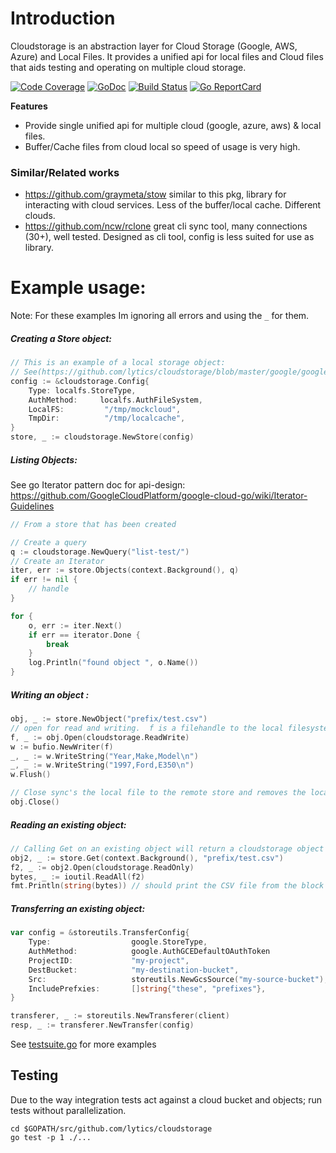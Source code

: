 # Introduction
Cloudstorage is an abstraction layer for Cloud Storage (Google, AWS, Azure) and Local Files.
It provides a unified api for local files and Cloud files that aids testing and operating on multiple cloud storage.

[![Code Coverage](https://codecov.io/gh/lytics/cloudstorage/branch/master/graph/badge.svg)](https://codecov.io/gh/lytics/cloudstorage)
[![GoDoc](https://godoc.org/github.com/lytics/cloudstorage?status.svg)](http://godoc.org/github.com/lytics/cloudstorage)
[![Build Status](https://travis-ci.org/lytics/cloudstorage.svg?branch=master)](https://travis-ci.org/lytics/cloudstorage)
[![Go ReportCard](https://goreportcard.com/badge/lytics/cloudstorage)](https://goreportcard.com/report/lytics/cloudstorage)


**Features**
* Provide single unified api for multiple cloud (google, azure, aws) & local files.
* Buffer/Cache files from cloud local so speed of usage is very high.


### Similar/Related works
* https://github.com/graymeta/stow similar to this pkg, library for interacting with cloud services.  Less of the buffer/local cache.  Different clouds.
* https://github.com/ncw/rclone great cli sync tool, many connections (30+), well tested.  Designed as cli tool, config is less suited for use as library.


# Example usage:
Note: For these examples Im ignoring all errors and using the `_` for them.

##### Creating a Store object:
```go
// This is an example of a local storage object:  
// See(https://github.com/lytics/cloudstorage/blob/master/google/google_test.go) for a GCS example:
config := &cloudstorage.Config{
	Type: localfs.StoreType,
	AuthMethod:     localfs.AuthFileSystem,
	LocalFS:         "/tmp/mockcloud",
	TmpDir:          "/tmp/localcache",
}
store, _ := cloudstorage.NewStore(config)
```

##### Listing Objects:

See go Iterator pattern doc for api-design:
https://github.com/GoogleCloudPlatform/google-cloud-go/wiki/Iterator-Guidelines
```go
// From a store that has been created

// Create a query
q := cloudstorage.NewQuery("list-test/")
// Create an Iterator
iter, err := store.Objects(context.Background(), q)
if err != nil {
	// handle
}

for {
	o, err := iter.Next()
	if err == iterator.Done {
		break
	}
	log.Println("found object ", o.Name())
}
```

##### Writing an object :
```go
obj, _ := store.NewObject("prefix/test.csv")
// open for read and writing.  f is a filehandle to the local filesystem.
f, _ := obj.Open(cloudstorage.ReadWrite) 
w := bufio.NewWriter(f)
_, _ := w.WriteString("Year,Make,Model\n")
_, _ := w.WriteString("1997,Ford,E350\n")
w.Flush()

// Close sync's the local file to the remote store and removes the local tmp file.
obj.Close()
```


##### Reading an existing object:
```go
// Calling Get on an existing object will return a cloudstorage object or the cloudstorage.ErrObjectNotFound error.
obj2, _ := store.Get(context.Background(), "prefix/test.csv")
f2, _ := obj2.Open(cloudstorage.ReadOnly)
bytes, _ := ioutil.ReadAll(f2)
fmt.Println(string(bytes)) // should print the CSV file from the block above...
```

##### Transferring an existing object:
```go
var config = &storeutils.TransferConfig{
	Type:                  google.StoreType,
	AuthMethod:            google.AuthGCEDefaultOAuthToken
	ProjectID:             "my-project",
	DestBucket:            "my-destination-bucket",
	Src:                   storeutils.NewGcsSource("my-source-bucket"),
	IncludePrefxies:       []string{"these", "prefixes"},
}

transferer, _ := storeutils.NewTransferer(client)
resp, _ := transferer.NewTransfer(config)

```

See [testsuite.go](https://github.com/lytics/cloudstorage/blob/master/testutils/testutils.go) for more examples

## Testing

Due to the way integration tests act against a cloud bucket and objects; run tests without parallelization. 

```
cd $GOPATH/src/github.com/lytics/cloudstorage
go test -p 1 ./...
```

